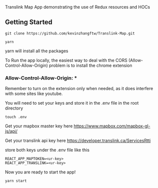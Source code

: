 Translink Map App demonstrating the use of Redux resources and HOCs

## Getting Started

`git clone https://github.com/kevinzhangftw/Translink-Map.git`

`yarn`

yarn will install all the packages

To Run the app locally, the easiest way to deal with the CORS (Allow-Control-Allow-Origin) problem is to install the chrome extension

### Allow-Control-Allow-Origin: *

Remember to turn on the extension only when needed, as it does interfere with some sites like youtube.

You will need to set your keys and store it in the .env file in the root directory

`touch .env`

Get your mapbox master key here
https://www.mapbox.com/mapbox-gl-js/api/

Get your translink api key here
https://developer.translink.ca/ServicesRtti

store both keys under the .env file like this

```
REACT_APP_MAPTOKEN=<ur-key>
REACT_APP_TRANSLINK=<ur-key>
```

Now you are ready to start the app!

`yarn start`

